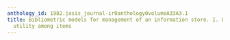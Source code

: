 ```yaml
---
anthology_id: 1982.jasis_journal-ir0anthology0volumeA33A3.1
title: Bibliometric models for management of an information store. I. Differential
  utility among items
---
```

